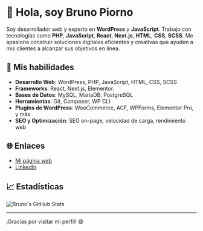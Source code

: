 # 👋 Hola, soy Bruno Piorno

Soy desarrollador web y experto en **WordPress** y **JavaScript**. Trabajo con tecnologías como **PHP**, **JavaScript**, **React**, **Next.js**, **HTML**, **CSS**, **SCSS**. Me apasiona construir soluciones digitales eficientes y creativas que ayuden a mis clientes a alcanzar sus objetivos en línea.

## 🚀 Mis habilidades

- **Desarrollo Web**: WordPress, PHP, JavaScript, HTML, CSS, SCSS
- **Frameworks**: React, Next.js, Elementor.
- **Bases de Datos**: MySQL, MariaDB, PostgreSQL
- **Herramientas**: Git, Composer, WP CLI
- **Plugins de WordPress**: WooCommerce, ACF, WPForms, Elementor Pro, y más
- **SEO y Optimización**: SEO on-page, velocidad de carga, rendimiento web

## 🌐 Enlaces

- [Mi página web](https://www.brunopiorno.com.ar)
- [LinkedIn](https://www.linkedin.com/in/brunopiorno)

## 📈 Estadísticas

![Bruno's GitHub Stats](https://github-readme-stats.vercel.app/api?username=BrunoPiorno&show_icons=true&hide_title=true&count_private=true&theme=radical)

---

¡Gracias por visitar mi perfil! 😄